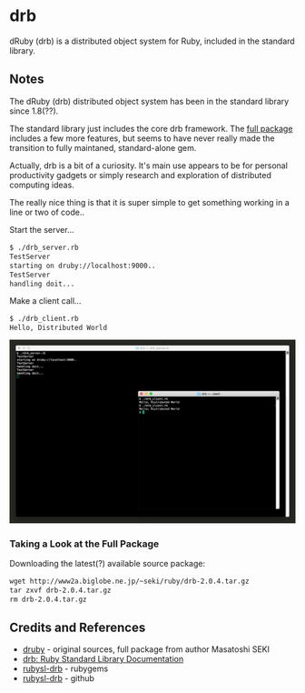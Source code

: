 # drb

dRuby (drb) is a distributed object system for Ruby, included in the standard library.

## Notes

The dRuby (drb) distributed object system has been in the standard library since 1.8(??).

The standard library just includes the core drb framework.
The [full package](http://www2a.biglobe.ne.jp/~seki/ruby/druby.html)
includes a few more features, but seems to have never really made the transition to fully maintaned, standard-alone gem.

Actually, drb is a bit of a curiosity. It's main use appears to be for personal productivity gadgets
or simply research and exploration of distributed computing ideas.

The really nice thing is that it is super simple to get something working in a line or two of code..

Start the server...

    $ ./drb_server.rb
    TestServer
    starting on druby://localhost:9000..
    TestServer
    handling doit...


Make a client call...

    $ ./drb_client.rb
    Hello, Distributed World


![console](./assets/console.png?raw=true)

### Taking a Look at the Full Package

Downloading the latest(?) available source package:

    wget http://www2a.biglobe.ne.jp/~seki/ruby/drb-2.0.4.tar.gz
    tar zxvf drb-2.0.4.tar.gz
    rm drb-2.0.4.tar.gz


## Credits and References

* [druby](http://www2a.biglobe.ne.jp/~seki/ruby/druby.html) - original sources, full package from author Masatoshi SEKI
* [drb: Ruby Standard Library Documentation](https://ruby-doc.org/stdlib-2.7.2/libdoc/drb/rdoc/index.html)
* [rubysl-drb](https://rubygems.org/gems/rubysl-drb) - rubygems
* [rubysl-drb](https://github.com/jeremyvdw/rubysl-drb) - github
